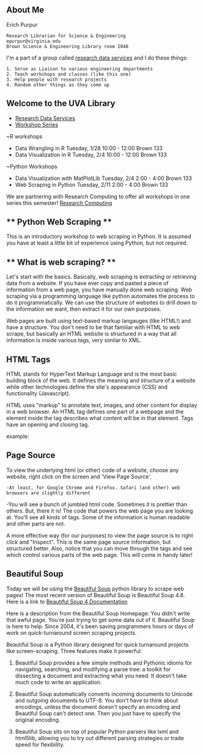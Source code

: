 ## **About Me**

Erich Purpur

    Research Librarian for Science & Engineering
    epurpur@virginia.edu
    Brown Science & Engineering Library room I046


I'm a part of a group called [research data services](https://data.library.virginia.edu/) and I do these things:
    
    1. Serve as Liaison to various engineering departments
    2. Teach workshops and classes (like this one)
    3. Help people with research projects
    4. Random other things as they come up

## Welcome to the UVA Library
* [Research Data Services](https://data.library.virginia.edu/)
* [Workshop Series](https://data.library.virginia.edu/training/)

~R workshops
  * Data Wrangling in R                                       Tuesday, 1/28  10:00 - 12:00 Brown 133
  * Data Visualization in R                                   Tuesday, 2/4   10:00 - 12:00 Brown 133
  
~Python Workshops
  * Data Visualization with MatPlotLib                        Tuesday, 2/4   2:00 - 4:00 Brown 133
  * Web Scraping in Python                                    Tuesday, 2/11  2:00 - 4:00 Brown 133


We are partnering with Research Computing to offer all workshops in one series this semester!
[Research Computing](https://www.rc.virginia.edu/)

## ** Python Web Scraping ** 
This is an introductory workshop to web scraping in Python. It is assumed you have at least a little bit of experience using Python, but not required. 

## ** What is web scraping? **
Let's start with the basics. Basically, web scraping is extracting or retrieving data from a website. If you have ever copy and pasted a piece of information from a web page, you have manually done web scraping. Web scraping via a programming language like python automates the process to do it programmatically. We can use the structure of websites to drill down to the information we want, then extract it for our own purposes. 

Web pages are built using text-based markup langauges (like HTML!) and have a structure. You don't need to be that familiar with HTML to web scrape, but basically an HTML website is structured in a way that all information is inside various tags, very similar to XML.  

## **HTML Tags**
HTML stands for HyperText Markup Language and is the most basic building block of the web. It defines the meaning and structure of a website while other technologies define the site's appearance (CSS) and functionality (Javascript).

HTML uses "markup" to annotate text, images, and other content for display in a web browser. An HTML tag defines one part of a webpage and the element inside the tag describes what content will be in that element. Tags have an opening and closing tag.

example: 
<!DOCTYPE html>
<html>
<title> Page Title </title>
</html>    

## **Page Source**
To view the underlying html (or other) code of a website, choose any website, right click on the screen and 'View Page Source'. 

    -At least, for Google Chrome and Firefox. Safari (and other) web browsers are slightly different
    
-You will see a bunch of jumbled html code. Sometimes it is prettier than others. But, there it is! The code that powers the web page you are looking at. You'll see all kinds of tags. Some of the information is human readable and other parts are not. 

A more effective way (for our purposes) to view the page source is to right click and "Inspect". This is the same page source information, but structured better. Also, notice that you can move through the tags and see which control various parts of the web page. This will come in handy later!

## **Beautiful Soup**
Today we will be using the [Beautiful Soup](https://www.crummy.com/software/BeautifulSoup/) python library to scrape web pages! The most recent version of Beautiful Soup is Beautiful Soup 4.8. Here is a link to [Beautiful Soup 4 Documentation](https://www.crummy.com/software/BeautifulSoup/bs4/doc/)

Here is a description from the Beautiful Soup Homepage:
You didn't write that awful page. You're just trying to get some data out of it. Beautiful Soup is here to help. Since 2004, it's been saving programmers hours or days of work on quick-turnaround screen scraping projects.

Beautiful Soup is a Python library designed for quick turnaround projects like screen-scraping. Three features make it powerful:

1. Beautiful Soup provides a few simple methods and Pythonic idioms for navigating, searching, and modifying a parse tree: a toolkit for dissecting a document and extracting what you need. It doesn't take much code to write an application.

2. Beautiful Soup automatically converts incoming documents to Unicode and outgoing documents to UTF-8. You don't have to think about encodings, unless the document doesn't specify an encoding and Beautiful Soup can't detect one. Then you just have to specify the original encoding.

3. Beautiful Soup sits on top of popular Python parsers like lxml and html5lib, allowing you to try out different parsing strategies or trade speed for flexibility.



